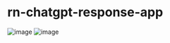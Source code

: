 ﻿# rn-chatgpt-response-app

![image](https://user-images.githubusercontent.com/93594492/225221046-30642adc-54d8-4c60-83aa-d7cc7ab92346.png)
![image](https://user-images.githubusercontent.com/93594492/225221097-a7e9273d-39b1-4bd6-9da3-e1aefa008564.png)
